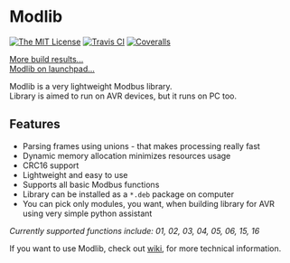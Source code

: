 # Modlib
[![The MIT License](https://img.shields.io/badge/license-MIT-orange.svg?style=flat-square)](http://opensource.org/licenses/MIT)
[![Travis CI](https://img.shields.io/travis/Jacajack/modlib.svg?style=flat-square)](https://travis-ci.org/Jacajack/modlib)
[![Coveralls](https://img.shields.io/coveralls/Jacajack/modlib.svg?style=flat-square)](https://coveralls.io/github/Jacajack/modlib)

[More build results...](https://github.com/Jacajack/modlib/wiki/Build-results-history)
<br>[Modlib on launchpad...](https://launchpad.net/modlib)

Modlib is a very lightweight Modbus library.<br>
Library is aimed to run on AVR devices, but it runs on PC too.

## Features
- Parsing frames using unions - that makes processing really fast
- Dynamic memory allocation minimizes resources usage
- CRC16 support
- Lightweight and easy to use
- Supports all basic Modbus functions
- Library can be installed as a `*.deb` package on computer
- You can pick only modules, you want, when building library for AVR using very simple python assistant

*Currently supported functions include: 01, 02, 03, 04, 05, 06, 15, 16*

If you want to use Modlib, check out [wiki](https://github.com/Jacajack/modlib/wiki), for more technical information.
